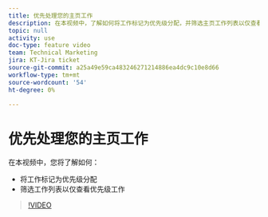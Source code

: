 ```yaml
---
title: 优先处理您的主页工作
description: 在本视频中，了解如何将工作标记为优先级分配，并筛选主页工作列表以仅查看优先级工作。
topic: null
activity: use
doc-type: feature video
team: Technical Marketing
jira: KT-Jira ticket
source-git-commit: a25a49e59ca483246271214886ea4dc9c10e8d66
workflow-type: tm+mt
source-wordcount: '54'
ht-degree: 0%

---
```


# 优先处理您的主页工作

在本视频中，您将了解如何：

* 将工作标记为优先级分配
* 筛选工作列表以仅查看优先级工作

>[!VIDEO](https://video.tv.adobe.com/v/335100/?quality=12&learn=on)
